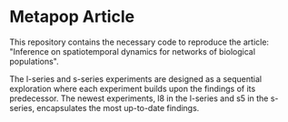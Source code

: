 # Metapop Article

This repository contains the necessary code to reproduce the article: "Inference on spatiotemporal dynamics for networks of biological populations".

The l-series and s-series experiments are designed as a sequential exploration where each experiment builds upon the findings of its predecessor. The newest experiments, l8 in the l-series and s5 in the s-series, encapsulates the most up-to-date findings.